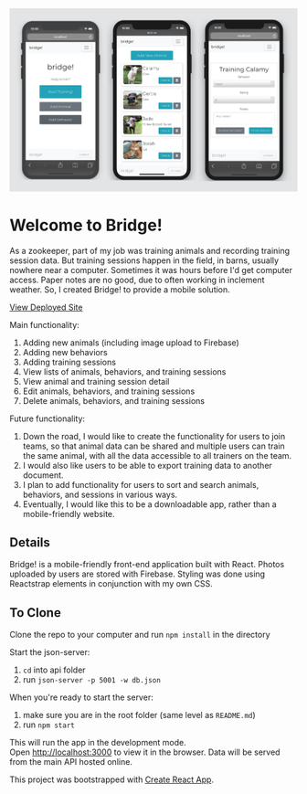 ![Bridge!](/public/images/bridge-preview.png)

# Welcome to Bridge!
As a zookeeper, part of my job was training animals and recording training session data. But training sessions happen in the field, in barns, usually nowhere near a computer. Sometimes it was hours before I'd get computer access. Paper notes are no good, due to often working in inclement weather. So, I created Bridge! to provide a mobile solution.

[View Deployed Site](https://www.trainingbridge.app)

Main functionality:
1. Adding new animals (including image upload to Firebase)
1. Adding new behaviors
1. Adding training sessions
1. View lists of animals, behaviors, and training sessions
1. View animal and training session detail
1. Edit animals, behaviors, and training sessions
1. Delete animals, behaviors, and training sessions

Future functionality:
1. Down the road, I would like to create the functionality for users to join teams, so that animal data can be shared and multiple users can train the same animal, with all the data accessible to all trainers on the team.
1. I would also like users to be able to export training data to another document.
1. I plan to add functionality for users to sort and search animals, behaviors, and sessions in various ways.
1. Eventually, I would like this to be a downloadable app, rather than a mobile-friendly website.

<!-- <details><summary>App Screenshots</summary>
<p>

### View your animals

![Artwork Inventory](image path here)

### Animal details

![Artwork Inventory](image path here)

## Add new animal (or edit existing animal)

![Artwork Inventory](image path here)

</p>
</details> -->

## Details
Bridge! is a mobile-friendly front-end application built with React. Photos uploaded by users are stored with Firebase. Styling was done using Reactstrap elements in conjunction with my own CSS.

## To Clone

Clone the repo to your computer and run `npm install` in the directory<br>

Start the json-server:
1. `cd` into api folder
1. run `json-server -p 5001 -w db.json`

When you're ready to start the server:
1. make sure you are in the root folder (same level as `README.md`)
1. run `npm start`

This will run the app in the development mode.<br>
Open [http://localhost:3000](http://localhost:3000) to view it in the browser.
Data will be served from the main API hosted online.


This project was bootstrapped with [Create React App](https://github.com/facebook/create-react-app).
